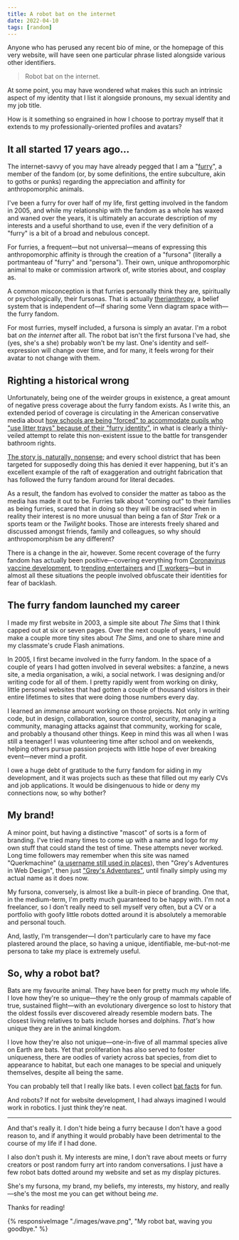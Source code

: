 ```yaml
---
title: A robot bat on the internet
date: 2022-04-10
tags: [random]
---
```


Anyone who has perused any recent bio of mine, or the homepage of this very website, will have seen one particular phrase listed alongside various other identifiers.

> Robot bat on the internet.

At some point, you may have wondered what makes this such an intrinsic aspect of my identity that I list it alongside pronouns, my sexual identity and my job title.

How is it something so engrained in how I choose to portray myself that it extends to my professionally-oriented profiles and avatars?

## It all started 17 years ago…

The internet-savvy of you may have already pegged that I am a "[furry](https://en.wikipedia.org/wiki/Furry_fandom)", a member of the fandom (or, by some definitions, the entire subculture, akin to goths or punks) regarding the appreciation and affinity for anthropomorphic animals.

I've been a furry for over half of my life, first getting involved in the fandom in 2005, and while my relationship with the fandom as a whole has waxed and waned over the years, it is ultimately an accurate description of my interests and a useful shorthand to use, even if the very definition of a "furry" is a bit of a broad and nebulous concept.

For furries, a frequent—but not universal—means of expressing this anthropomorphic affinity is through the creation of a "fursona" (literally a portmanteau of "furry" and "persona"). Their own, unique anthropomorphic animal to make or commission artwork of, write stories about, and cosplay as.

A common misconception is that furries personally think they are, spiritually or psychologically, their fursonas. That is actually [therianthropy](https://en.wikipedia.org/wiki/Therianthropy#Modern_therianthropy), a belief system that is independent of—if sharing some Venn diagram space with—the furry fandom.

For most furries, myself included, a fursona is simply an avatar. I'm a robot bat _on the internet_ after all. The robot bat isn't the first fursona I've had, she (yes, she's a she) probably won't be my last. One's identity and self-expression will change over time, and for many, it feels wrong for their avatar to not change with them.

## Righting a historical wrong

Unfortunately, being one of the weirder groups in existence, a great amount of negative press coverage about the furry fandom exists. As I write this, an extended period of coverage is circulating in the American conservative media about [how schools are being "forced" to accommodate pupils who "use litter trays" because of their "furry identity"](https://www.thedailybeast.com/furry-panic-is-the-latest-dumb-gop-attack-on-public-schools), in what is clearly a thinly-veiled attempt to relate this non-existent issue to the battle for transgender bathroom rights.

[The story is, naturally, nonsense](https://www.theguardian.com/us-news/2022/mar/29/nebraska-lawmaker-litter-boxes-claim-debunked); and every school district that has been targeted for supposedly doing this has denied it ever happening, but it's an excellent example of the raft of exaggeration and outright fabrication that has followed the furry fandom around for literal decades.

As a result, the fandom has evolved to consider the matter as taboo as the media has made it out to be. Furries talk about "coming out" to their families as being furries, scared that in doing so they will be ostracised when in reality their interest is no more unusual than being a fan of _Star Trek_ or a sports team or the _Twilight_ books. Those are interests freely shared and discussed amongst friends, family and colleagues, so why should anthropomorphism be any different?

There is a change in the air, however. Some recent coverage of the furry fandom has actually been positive—covering everything from [Coronavirus vaccine development](https://www.inputmag.com/features/furry-scientist-vaccines-chise-covid-19-twitter-controversy), to [trending entertainers](https://www.polygon.com/2021/2/18/22289309/twitch-vtuber-chester-otter-vr-kris-yim-animation) and [IT workers](https://thespinoff.co.nz/irl/11-01-2022/who-runs-the-internet-furries)—but in almost all these situations the people involved obfuscate their identities for fear of backlash.

## The furry fandom launched my career

I made my first website in 2003, a simple site about _The Sims_ that I think capped out at six or seven pages. Over the next couple of years, I would make a couple more tiny sites about _The Sims_, and one to share mine and my classmate's crude Flash animations.

In 2005, I first became involved in the furry fandom. In the space of a couple of years I had gotten involved in several websites: a fanzine, a news site, a media organisation, a wiki, a social network. I was designing and/or writing code for all of them. I pretty rapidly went from working on dinky, little personal websites that had gotten a couple of thousand visitors in their entire lifetimes to sites that were doing those numbers every day.

I learned an _immense_ amount working on those projects. Not only in writing code, but in design, collaboration, source control, security, managing a community, managing attacks against that community, working for scale, and probably a thousand other things. Keep in mind this was all when I was still a teenager! I was volunteering time after school and on weekends, helping others pursue passion projects with little hope of ever breaking event—never mind a profit.

I owe a huge debt of gratitude to the furry fandom for aiding in my development, and it was projects such as these that filled out my early CVs and job applications. It would be disingenuous to hide or deny my connections now, so why bother?

## My brand!

A minor point, but having a distinctive "mascot" of sorts is a form of branding. I've tried many times to come up with a name and logo for my own stuff that could stand the test of time. These attempts never worked. Long time followers may remember when this site was named "Querkmachine" ([a username still used in places](https://github.com/querkmachine)), then "Grey's Adventures in Web Design", then just ["Grey's Adventures"](https://web.archive.org/web/20120418022337/http://greysadventures.com/), until finally simply using my actual name as it does now.

My fursona, conversely, is almost like a built-in piece of branding. One that, in the medium-term, I'm pretty much guaranteed to be happy with. I'm not a freelancer, so I don't really need to sell myself very often, but a CV or a portfolio with goofy little robots dotted around it is absolutely a memorable and personal touch.

And, lastly, I'm transgender—I don't particularly care to have my face plastered around the place, so having a unique, identifiable, me-but-not-me persona to take my place is extremely useful.

## So, why a robot bat?

Bats are my favourite animal. They have been for pretty much my whole life. I love how they're so unique—they're the only group of mammals capable of true, sustained flight—with an evolutionary divergence so lost to history that the oldest fossils ever discovered already resemble modern bats. The closest living relatives to bats include horses and dolphins. _That's_ how unique they are in the animal kingdom.

I love how they're also not unique—one-in-five of all mammal species alive on Earth are bats. Yet that proliferation has also served to foster uniqueness, there are oodles of variety across bat species, from diet to appearance to habitat, but each one manages to be special and uniquely themselves, despite all being the same.

You can probably tell that I really like bats. I even collect [bat facts](http://projects.berly.kim/bat-fact/) for fun.

And robots? If not for website development, I had always imagined I would work in robotics. I just think they're neat.

---

And that's really it. I don't hide being a furry because I don't have a good reason to, and if anything it would probably have been detrimental to the course of my life if I had done.

I also don't push it. My interests are mine, I don't rave about meets or furry creators or post random furry art into random conversations. I just have a few robot bats dotted around my website and set as my display pictures.

She's my fursona, my brand, my beliefs, my interests, my history, and really—she's the most me you can get without being _me_.

Thanks for reading!

{% responsiveImage "./images/wave.png", "My robot bat, waving you goodbye." %}
